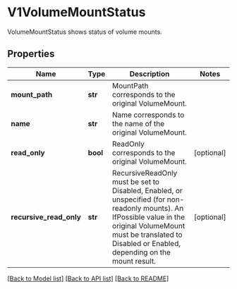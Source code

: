 # V1VolumeMountStatus

VolumeMountStatus shows status of volume mounts.

## Properties
Name | Type | Description | Notes
------------ | ------------- | ------------- | -------------
**mount_path** | **str** | MountPath corresponds to the original VolumeMount. | 
**name** | **str** | Name corresponds to the name of the original VolumeMount. | 
**read_only** | **bool** | ReadOnly corresponds to the original VolumeMount. | [optional] 
**recursive_read_only** | **str** | RecursiveReadOnly must be set to Disabled, Enabled, or unspecified (for non-readonly mounts). An IfPossible value in the original VolumeMount must be translated to Disabled or Enabled, depending on the mount result. | [optional] 

[[Back to Model list]](../README.md#documentation-for-models) [[Back to API list]](../README.md#documentation-for-api-endpoints) [[Back to README]](../README.md)


